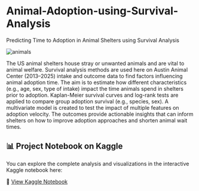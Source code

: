 # Animal-Adoption-using-Survival-Analysis
Predicting Time to Adoption in Animal Shelters using Survival Analysis


![animals](https://github.com/user-attachments/assets/1a5f752d-6591-4212-85e9-7caafa922931)


The US animal shelters house stray or unwanted animals and are vital to animal welfare. Survival analysis 
methods are used here on Austin Animal Center (2013–2025) intake and outcome data to find factors 
influencing animal adoption time. The aim is to estimate how different characteristics (e.g., age, sex, type of 
intake) impact the time animals spend in shelters prior to adoption. Kaplan-Meier survival curves and log-rank 
tests are applied to compare group adoption survival (e.g., species, sex). A multivariate model is created to test 
the impact of multiple features on adoption velocity. The outcomes provide actionable insights that can inform 
shelters on how to improve adoption approaches and shorten animal wait times. 


## 📊 Project Notebook on Kaggle

You can explore the complete analysis and visualizations in the interactive Kaggle notebook here:

🔗 [View Kaggle Notebook](https://www.kaggle.com/code/madisrinija/survival-analysis)



